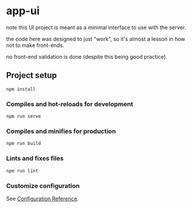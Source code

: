# app-ui

note this UI project is meant as a minimal interface to use with the server.

the code here was designed to just "work", so it's almost a lesson in how not to make front-ends.

no front-end validation is done (despite this being good practice).

## Project setup
```
npm install
```

### Compiles and hot-reloads for development
```
npm run serve
```

### Compiles and minifies for production
```
npm run build
```

### Lints and fixes files
```
npm run lint
```

### Customize configuration
See [Configuration Reference](https://cli.vuejs.org/config/).
